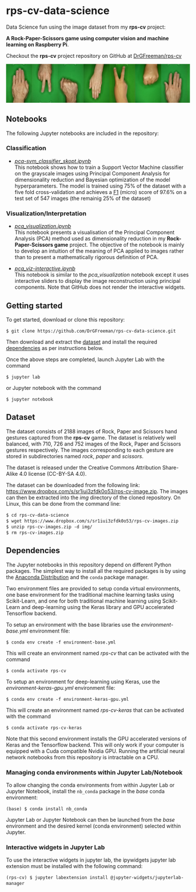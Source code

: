 # rps-cv-data-science
Data Science fun using the image dataset from my **rps-cv** project:

**A Rock-Paper-Scissors game using computer vision and machine learning on Raspberry Pi**.

Checkout the **rps-cv** project repository on GitHub at [DrGFreeman/rps-cv](https://github.com/DrGFreeman/rps-cv)

![banner image](banner.png)

## Notebooks
The following Jupyter notebooks are included in the repository:

### Classification
* [*pca-svm_classifier_skopt.ipynb* ](pca-svm_classifier_skopt.ipynb)  
This notebook shows how to train a Support Vector Machine classifier on the grayscale images using Principal Component Analysis for dimensionality reduction and Bayesian optimization of the model hyperparameters. The model is trained using 75% of the dataset with a five fold cross-validation and achieves a [F1](https://scikit-learn.org/stable/modules/generated/sklearn.metrics.f1_score.html#sklearn.metrics.f1_score)  (micro) score of 97.6% on a test set of 547 images (the remainig 25% of the dataset)

### Visualization/Interpretation
* [*pca_visualization.ipynb*](pca_visualization.ipynb)  
This notebook presents a visualisation of the Principal Component Analysis (PCA) method used as dimensionality reduction in my **Rock-Paper-Scissors game** project. The objective of the notebook is mainly  to develop an intuition of the meaning of PCA applied to images rather than to present a mathematically rigorous definition of PCA.

* [*pca_viz-interactive.ipynb*](pca_viz-interactive.ipynb)  
This notebook is similar to the *pca_visualization* notebook except it uses interactive sliders to display the image reconstruction using principal components. Note that GitHub does not render the interactive widgets.

## Getting started
To get started, download or clone this repository:

```
$ git clone https://github.com/DrGFreeman/rps-cv-data-science.git
```

Then download and extract the [dataset](#dataset) and install the required [dependencies](#dependencies) as per instructions below.

Once the above steps are completed, launch Jupyter Lab with the command

```
$ jupyter lab
```

or Jupyter notebook with the command

```
$ jupyter notebook
```

## Dataset
The dataset consists of 2188 images of Rock, Paper and Scissors hand gestures captured from the **rps-cv** game. The dataset is relatively well balanced, with 710, 726 and 752 images of the Rock, Paper and Scissors gestures respectively. The images corresponding to each gesture are stored in subdirectories named *rock*, *paper* and *scissors*.

The dataset is released under the Creative Commons Attribution Share-Alike 4.0 license (CC-BY-SA 4.0).

The dataset can be downloaded from the following link: https://www.dropbox.com/s/sr1iui3zfdk0o53/rps-cv-image.zip. The images can then be extracted into the *img* directory of the cloned repository. On Linux, this can be done from the command line:

```
$ cd rps-cv-data-science
$ wget https://www.dropbox.com/s/sr1iui3zfdk0o53/rps-cv-images.zip
$ unzip rps-cv-images.zip -d img/
$ rm rps-cv-images.zip
```

## Dependencies
The Jupyter notebooks in this repository depend on different Python packages. The simplest way to install all the required packages is by using the [Anaconda Distribution](https://www.anaconda.com/distribution/) and the `conda` package manager.

Two environment files are provided to setup conda virtual environments, one base environment for the traditional machine learning tasks using Scikit-Learn, and one for both traditional machine learning using Scikit-Learn and deep-learning using the Keras library and GPU accelerated Tensorflow backend.

To setup an environment with the base libraries use the *environment-base.yml* environment file:

```
$ conda env create -f environment-base.yml
```

This will create an environment named *rps-cv* that can be activated with the command

```
$ conda activate rps-cv
```

To setup an environment for deep-learning using Keras, use the *environment-keras-gpu.yml* environment file:

```
$ conda env create -f environment-keras-gpu.yml
```

This will create an environment named *rps-cv-keras* that can be activated with the command

```
$ conda activate rps-cv-keras
```

Note that this second environment installs the GPU accelerated versions of Keras and the Tensorflow backend. This will only work if your computer is equipped with a Cuda compatible Nvidia GPU. Running the artificial neural network notebooks from this repository is intractable on a CPU.

### Managing conda environments within Jupyter Lab/Notebook
To allow changing the conda environments from within Jupyter Lab or Jupyter Notebook, install the `nb_conda` package in the *base* conda environment:

```
(base) $ conda install nb_conda
```

Jupyter Lab or Jupyter Notebook can then be launched from the *base* environment and the desired kernel (conda environment) selected within Jupyter.

### Interactive widgets in Jupyter Lab
To use the interactive widgets in jupyter lab, the ipywidgets jupyter lab extension must be installed with the following command:

```
(rps-cv) $ jupyter labextension install @jupyter-widgets/jupyterlab-manager
```
